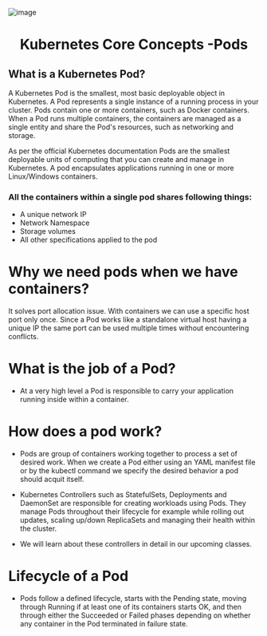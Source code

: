 ![image](https://github.com/awsbatch/my-k8s/assets/110165635/a35ee506-7092-44d3-af0a-b37a014bfab5)




#  <div align="center">Kubernetes Core Concepts -Pods</div>



##  What is a Kubernetes Pod?

A Kubernetes Pod is the smallest, most basic deployable object in Kubernetes. A Pod represents a single instance of a running process in your cluster. Pods contain one or more containers, such as Docker containers. When a Pod runs multiple containers, the containers are managed as a single entity and share the Pod's resources, such as networking and storage.

As per the official Kubernetes documentation Pods are the smallest deployable units of computing that you can create and manage in Kubernetes.
A pod encapsulates applications running in one or more Linux/Windows containers.
### All the containers within a single pod shares following things:

- A unique network IP
- Network Namespace
- Storage volumes
- All other specifications applied to the pod

# Why we need pods when we have containers?
It solves port allocation issue. With containers we can use a specific host port only once. Since a Pod works like a standalone virtual host having a unique IP the same port can be used multiple times without encountering conflicts.

# What is the job of a Pod?
- At a very high level a Pod is responsible to carry your application running inside within a container.

# How does a pod work?
- Pods are group of containers working together to process a set of desired work. When we create a Pod either using an YAML manifest file or by the kubectl command we specify the desired behavior a pod should acquit itself.

- Kubernetes Controllers such as StatefulSets, Deployments and DaemonSet are responsible for creating workloads using Pods. They manage Pods throughout their lifecycle for example while rolling out updates, scaling up/down ReplicaSets and managing their health within the cluster.

- We will learn about these controllers in detail in our upcoming classes.

# Lifecycle of a Pod
- Pods follow a defined lifecycle, starts with the Pending state, moving through Running if at least one of its containers starts OK, and then through either the Succeeded or Failed phases depending on whether any container in the Pod terminated in failure state.
